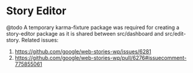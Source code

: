 # Story Editor

@todo A temporary karma-fixture package was required for creating a story-editor package 
as it is shared between src/dashboard and src/edit-story.
Related issues:

1. <https://github.com/google/web-stories-wp/issues/6281>
2. <https://github.com/google/web-stories-wp/pull/6276#issuecomment-775855061>

